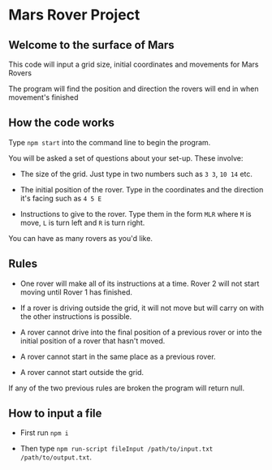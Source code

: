 # Mars Rover Project

## Welcome to the surface of Mars

This code will input a grid size, initial coordinates and movements for Mars Rovers

The program will find the position and direction the rovers will end in when movement's finished

## How the code works

Type `npm start` into the command line to begin the program.

You will be asked a set of questions about your set-up. These involve:

  - The size of the grid. Just type in two numbers such as `3 3`, `10 14` etc.

  - The initial position of the rover. Type in the coordinates and the direction it's facing such as `4 5 E`

  - Instructions to give to the rover. Type them in the form `MLR` where `M` is move, `L` is turn left and `R` is turn right.

You can have as many rovers as you'd like.

## Rules

  - One rover will make all of its instructions at a time. Rover 2 will not start moving until Rover 1 has finished.

  - If a rover is driving outside the grid, it will not move but will carry on with the other instructions is possible.

  - A rover cannot drive into the final position of a previous rover or into the initial position of a rover that hasn't moved.

  - A rover cannot start in the same place as a previous rover.

  - A rover cannot start outside the grid.

If any of the two previous rules are broken the program will return null.

## How to input a file

  - First run `npm i`

  - Then type `npm run-script fileInput /path/to/input.txt /path/to/output.txt`.
